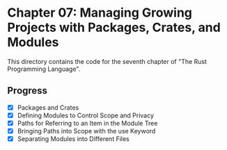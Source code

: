 # Chapter 07: Managing Growing Projects with Packages, Crates, and Modules

This directory contains the code for the seventh chapter of "The Rust
Programming Language".

## Progress

- [x] Packages and Crates
- [x] Defining Modules to Control Scope and Privacy
- [x] Paths for Referring to an Item in the Module Tree
- [x] Bringing Paths into Scope with the use Keyword
- [x] Separating Modules into Different Files